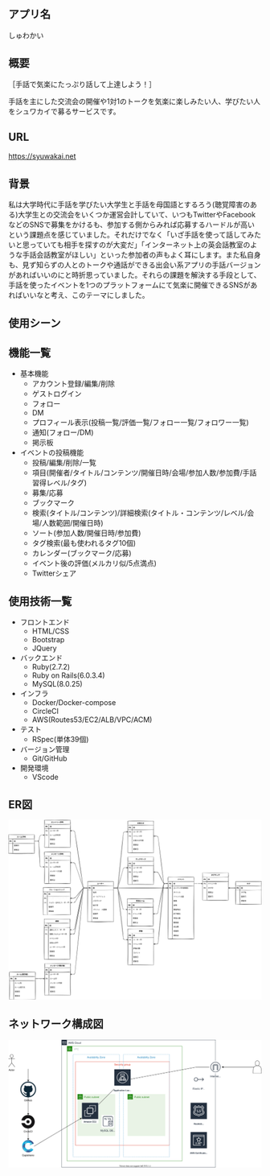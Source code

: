 ## アプリ名

しゅわかい

## 概要

［手話で気楽にたっぷり話して上達しよう！］

手話を主にした交流会の開催や1対1のトークを気楽に楽しみたい人、学びたい人をシュワカイで募るサービスです。

## URL

https://syuwakai.net

## 背景

私は大学時代に手話を学びたい大学生と手話を母国語とするろう(聴覚障害のある)大学生との交流会をいくつか運営会計していて、いつもTwitterやFacebookなどのSNSで募集をかけるも、参加する側からみれば応募するハードルが高いという課題点を感じていました。それだけでなく「いざ手話を使って話してみたいと思っていても相手を探すのが大変だ」「インターネット上の英会話教室のような手話会話教室がほしい」といった参加者の声もよく耳にします。また私自身も、見ず知らずの人とのトークや通話ができる出会い系アプリの手話バージョンがあればいいのにと時折思っていました。それらの課題を解決する手段として、手話を使ったイベントを1つのプラットフォームにて気楽に開催できるSNSがあればいいなと考え、このテーマにしました。

## 使用シーン


## 機能一覧

- 基本機能
    - アカウント登録/編集/削除
    - ゲストログイン
    - フォロー
    - DM
    - プロフィール表示(投稿一覧/評価一覧/フォロー一覧/フォロワー一覧)
    - 通知(フォロー/DM)
    - 掲示板
- イベントの投稿機能
    - 投稿/編集/削除/一覧
    - 項目(開催者/タイトル/コンテンツ/開催日時/会場/参加人数/参加費/手話習得レベル/タグ)
    - 募集/応募
    - ブックマーク
    - 検索(タイトル/コンテンツ)/詳細検索(タイトル・コンテンツ/レベル/会場/人数範囲/開催日時)
    - ソート(参加人数/開催日時/参加費)
    - タグ検索(最も使われるタグ10個)
    - カレンダー(ブックマーク/応募)
    - イベント後の評価(メルカリ似/5点満点)
    - Twitterシェア

## 使用技術一覧

- フロントエンド
    - HTML/CSS
    - Bootstrap
    - JQuery
- バックエンド
    - Ruby(2.7.2)
    - Ruby on Rails(6.0.3.4)
    - MySQL(8.0.25)
- インフラ
    - Docker/Docker-compose
    - CircleCI
    - AWS(Routes53/EC2/ALB/VPC/ACM)
- テスト
    - RSpec(単体39個)
- バージョン管理
    - Git/GitHub
- 開発環境
    - VScode

## ER図

![](https://github.com/toshiki-o23/syuwakai/blob/master/erd.svg)

## ネットワーク構成図

![](https://github.com/toshiki-o23/syuwakai/blob/master/aws.svg)
